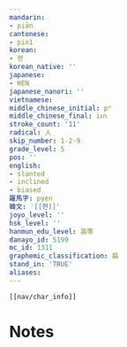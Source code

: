 ```yaml
---
mandarin:
- piān
cantonese:
- pin1
korean:
- 편
korean_native: ''
japanese:
- HEN
japanese_nanori: ''
vietnamese:
middle_chinese_initial: pʰ
middle_chinese_final: iᴇn
stroke_count: '11'
radical: 人
skip_number: 1-2-9
grade_level: 5
pos: ''
english:
- slanted
- inclined
- biased
羅馬字: pyen
韓文: '[[편]]'
joyo_level: ''
hsk_level: ''
hanmun_edu_level: 高等
danayo_id: 5199
mc_id: 1311
graphemic_classification: 扁
stand_in: 'TRUE'
aliases:
---
```

```meta-bind-embed
[[nav/char_info]]
```

# Notes
